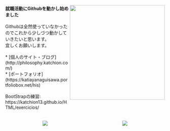 <img src="https://octodex.github.com/images/hula_loop_octodex03.gif" align="right" width="300">
<b>就職活動にGithubを動かし始めました</b>
<br>
<br>
Githubは全然使っていなかったのでこれから少しづつ動かしていきたいと思います。<br>
宜しくお願いします。
<br>
<br>
* [個人のサイト・ブログ](http://philosophy.katchion.com/)<br>
* [ポートフォリオ](https://katiayanaguisawa.portfoliobox.net/his)<br>
<br>
BootStrapの練習:<br>
https://katchion13.github.io/HTML/exercicios/<br>
<br>
<br><div id="ladoalado">
  <a href="https://github.com/katchion13/github-readme-stats">
    <img src="https://github-readme-stats.vercel.app/api/top-langs/?username=katchion13&layout=compact"/>
  </a>
  <a href="https://github.com/katchion13/github-readme-stats">
    <img src="https://github-readme-stats.vercel.app/api?username=katchion13&count_private=true&show_icons=true&custom_title=Github%20Status&hide=issues"/>
  </a></div>
<style type="text/css">
#ladoalado{
   display:flex;
   justify-content: space-around;
   
}</style>
